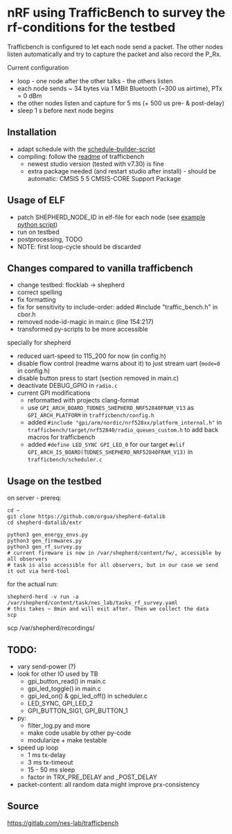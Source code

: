 # nRF using TrafficBench to survey the rf-conditions for the testbed

Trafficbench is configured to let each node send a packet. The other nodes listen automatically and try to capture the packet and also record the P_Rx.

Current configuration

- loop - one node after the other talks - the others listen
- each node sends ~ 34 bytes via 1 MBit Bluetooth (~300 us airtime), PTx = 0 dBm
- the other nodes listen and capture for 5 ms (+ 500 us pre- & post-delay)
- sleep 1 s before next node begins

## Installation

- adapt schedule with the [schedule-builder-script](./schedule_builder/build.py)
- compiling: follow the [readme](./trafficbench/README.md) of trafficbench
  - newest studio version (tested with v7.30) is fine
  - extra package needed (and restart studio after install) - should be automatic: CMSIS 5 5 CMSIS-CORE Support Package

## Usage of ELF

- patch SHEPHERD_NODE_ID in elf-file for each node (see [example python script](./_build/update_and_patch.py))
- run on testbed
- postprocessing, TODO
- NOTE: first loop-cycle should be discarded

## Changes compared to vanilla trafficbench

- change testbed: flocklab -> shepherd
- correct spelling
- fix formatting
- fix for sensitivity to include-order: added #include "traffic_bench.h" in cbor.h
- removed node-id-magic in main.c (line 154:217)
- transformed py-scripts to be more accessible

specially for shepherd

- reduced uart-speed to 115_200 for now (in config.h)
- disable flow control (readme warns about it) to just stream uart (`mode=0` in config.h)
- disable button press to start (section removed in main.c)
- deactivate DEBUG_GPIO in `radio.c`
- current GPI modifications
  - reformatted with projects clang-format
  - use `GPI_ARCH_BOARD_TUDNES_SHEPHERD_NRF52840FRAM_V13` as `GPI_ARCH_PLATFORM` in `trafficbench/config.h`
  - added `#include "gpi/arm/nordic/nrf528xx/platform_internal.h"` in `trafficbench/target/nrf52840/radio_queues_custom.h` to add back macros for trafficbench
  - added `#define LED_SYNC GPI_LED_0` for our target `#elif GPI_ARCH_IS_BOARD(TUDNES_SHEPHERD_NRF52840FRAM_V13)` in `trafficbench/scheduler.c`

## Usage on the testbed

on server - prereq:

```shell
cd ~
git clone https://github.com/orgua/shepherd-datalib
cd shepherd-datalib/extr

python3 gen_energy_envs.py
python3 gen_firmwares.py
python3 gen_rf_survey.py
# current firmware is now in /var/shepherd/content/fw/, accessible by all observers
# task is also accessible for all observers, but in our case we send it out via herd-tool
```

for the actual run:
```Shell
shepherd-herd -v run -a /var/shepherd/content/task/nes_lab/tasks_rf_survey.yaml
# this takes ~ 8min and will exit after. Then we collect the data
scp
```

scp /var/shepherd/recordings/

## TODO:

- vary send-power (?)
- look for other IO used by TB
  - gpi_button_read() in main.c
  - gpi_led_toggle() in main.c
  - gpi_led_on() & gpi_led_off() in scheduler.c
  - LED_SYNC, GPI_LED_2
  - GPI_BUTTON_SIG1, GPI_BUTTON_1
- py:
  - filter_log.py and more
  - make code usable by other py-code
  - modularize + make testable
- speed up loop
  - 1 ms tx-delay
  - 3 ms tx-timeout
  - 15 - 50 ms sleep
  - factor in TRX_PRE_DELAY and _POST_DELAY
- packet-content: all random data might improve prx-consistency

## Source

https://gitlab.com/nes-lab/trafficbench

